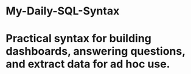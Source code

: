 # My-Daily-SQL-Syntax
# Practical syntax for building dashboards, answering questions, and extract data for ad hoc use.
